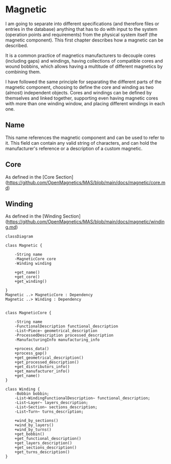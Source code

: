 # Magnetic
I am going to separate into different specifications (and therefore files or entries in the database) anything that has to do with input to the system (operation points and requirements) from the physical system itself (the magnetic component). This first chapter describes how a magnetic can be described.

It is a common practice of magnetics manufacturers to decouple cores (including gaps) and windings, having collections of compatible cores and wound bobbins, which allows having a multitude of different magnetics by combining them.

I have followed the same principle for separating the different parts of the magnetic component, choosing to define the core and winding as two (almost) independent objects. Cores and windings can be defined by themselves and linked together, supporting even having magnetic cores with more than one winding window, and placing different windings in each one.

## Name
This name references the magnetic component and can be used to refer to it. This field can contain any valid string of characters, and can hold the manufacturer's reference or a description of a custom magnetic.

## Core
As defined in the [Core Section] (https://github.com/OpenMagnetics/MAS/blob/main/docs/magnetic/core.md)

## Winding
As defined in the [Winding Section] (https://github.com/OpenMagnetics/MAS/blob/main/docs/magnetic/winding.md)

```mermaid
classDiagram

class Magnetic {
    
    -String name
    -MagneticCore core
    -Winding winding

	+get_name()
	+get_core()
	+get_winding()
    
}
Magnetic ..> MagneticCore : Dependency
Magnetic ..> Winding : Dependency


class MagneticCore {

    -String name
    -FunctionalDescription functional_description
    -List~Piece~ geometrical_description
    -ProcessedDescription processed_description
    -ManufacturingInfo manufacturing_info

	+process_data()
	+process_gap()
	+get_geometrical_description()
	+get_processed_description()
	+get_distributors_info()
	+get_manufacturer_info()
	+get_name()
}

class Winding {
    -Bobbin bobbin;
    -List~WindingFunctionalDescription~ functional_description;
    -List~Layer~ layers_description;
    -List~Section~ sections_description;
    -List~Turn~ turns_description;

	+wind_by_sections()
	+wind_by_layers()
	+wind_by_turns()
	+get_bobbin()
	+get_functional_description()
	+get_layers_description()
	+get_sections_description()
	+get_turns_description()
}

```
